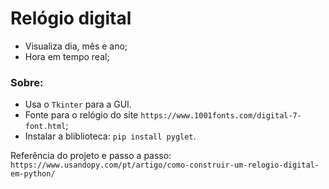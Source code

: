 # Relógio digital 

  - Visualiza dia, mês e ano;
  - Hora em tempo real;

### Sobre: 
  - Usa o `Tkinter` para a GUI.
  - Fonte para o relógio do site `https://www.1001fonts.com/digital-7-font.html`;
  - Instalar a bliblioteca: `pip install pyglet`.
  
  
  
  
  Referência do projeto e passo a passo: `https://www.usandopy.com/pt/artigo/como-construir-um-relogio-digital-em-python/`
